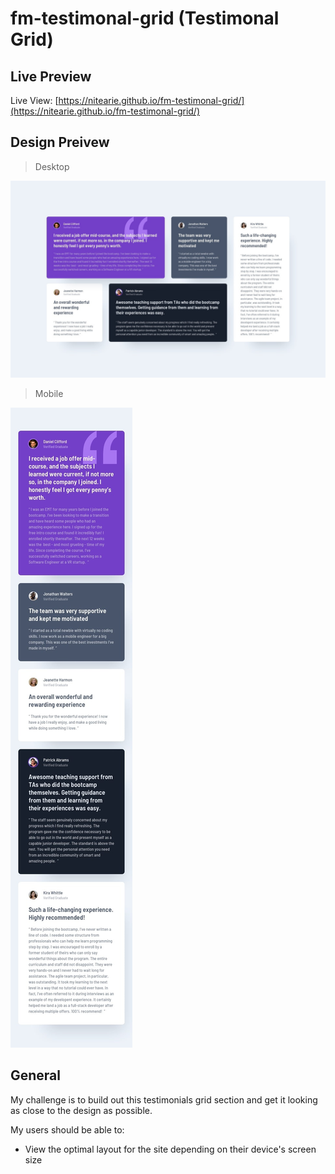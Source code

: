 # fm-testimonal-grid (Testimonal Grid)

## Live Preview

Live View: [https://nitearie.github.io/fm-testimonal-grid/](https://nitearie.github.io/fm-testimonal-grid/)

## Design Preivew

> Desktop

![Desktop Design](./design/desktop-design.jpg)

> Mobile

![Mobile Design](./design/mobile-design.jpg)

## General

My challenge is to build out this testimonials grid section and get it looking as close to the design as possible.

My users should be able to:

- View the optimal layout for the site depending on their device's screen size